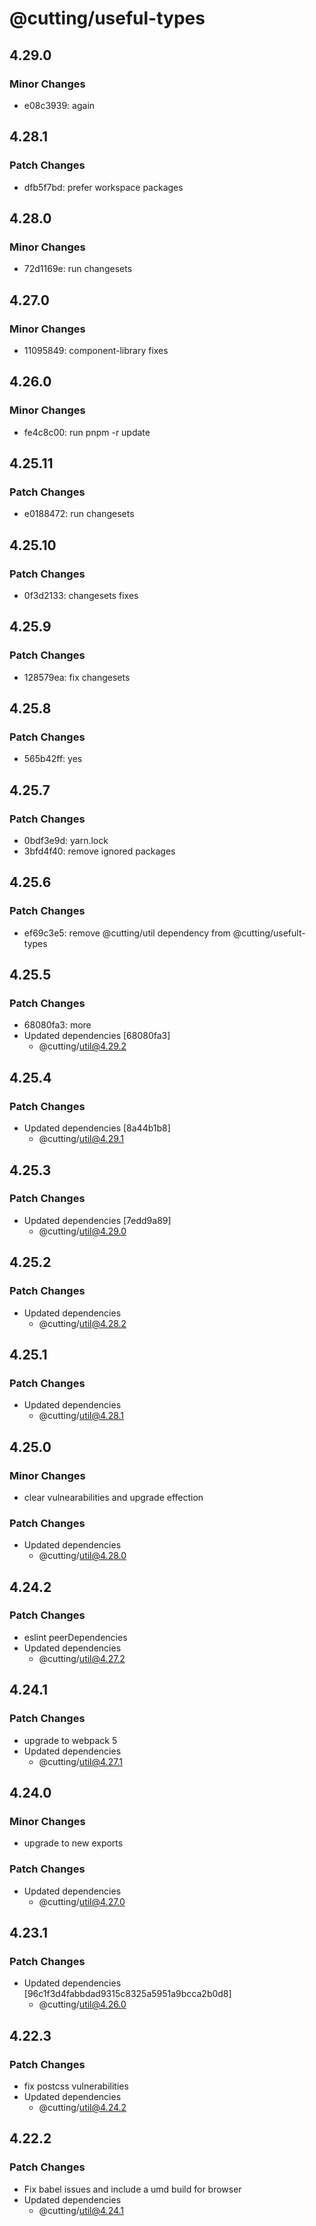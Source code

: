 # @cutting/useful-types

## 4.29.0

### Minor Changes

- e08c3939: again

## 4.28.1

### Patch Changes

- dfb5f7bd: prefer workspace packages

## 4.28.0

### Minor Changes

- 72d1169e: run changesets

## 4.27.0

### Minor Changes

- 11095849: component-library fixes

## 4.26.0

### Minor Changes

- fe4c8c00: run pnpm -r update

## 4.25.11

### Patch Changes

- e0188472: run changesets

## 4.25.10

### Patch Changes

- 0f3d2133: changesets fixes

## 4.25.9

### Patch Changes

- 128579ea: fix changesets

## 4.25.8

### Patch Changes

- 565b42ff: yes

## 4.25.7

### Patch Changes

- 0bdf3e9d: yarn.lock
- 3bfd4f40: remove ignored packages

## 4.25.6

### Patch Changes

- ef69c3e5: remove @cutting/util dependency from @cutting/usefult-types

## 4.25.5

### Patch Changes

- 68080fa3: more
- Updated dependencies [68080fa3]
  - @cutting/util@4.29.2

## 4.25.4

### Patch Changes

- Updated dependencies [8a44b1b8]
  - @cutting/util@4.29.1

## 4.25.3

### Patch Changes

- Updated dependencies [7edd9a89]
  - @cutting/util@4.29.0

## 4.25.2

### Patch Changes

- Updated dependencies
  - @cutting/util@4.28.2

## 4.25.1

### Patch Changes

- Updated dependencies
  - @cutting/util@4.28.1

## 4.25.0

### Minor Changes

- clear vulnearabilities and upgrade effection

### Patch Changes

- Updated dependencies
  - @cutting/util@4.28.0

## 4.24.2

### Patch Changes

- eslint peerDependencies
- Updated dependencies
  - @cutting/util@4.27.2

## 4.24.1

### Patch Changes

- upgrade to webpack 5
- Updated dependencies
  - @cutting/util@4.27.1

## 4.24.0

### Minor Changes

- upgrade to new exports

### Patch Changes

- Updated dependencies
  - @cutting/util@4.27.0

## 4.23.1

### Patch Changes

- Updated dependencies [96c1f3d4fabbdad9315c8325a5951a9bcca2b0d8]
  - @cutting/util@4.26.0

## 4.22.3

### Patch Changes

- fix postcss vulnerabilities
- Updated dependencies
  - @cutting/util@4.24.2

## 4.22.2

### Patch Changes

- Fix babel issues and include a umd build for browser
- Updated dependencies
  - @cutting/util@4.24.1
